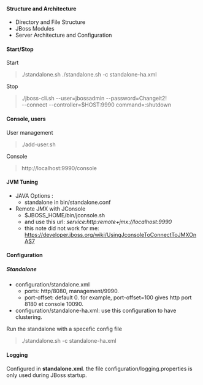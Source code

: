 
#### Structure and Architecture
- Directory and File Structure
- JBoss Modules
- Server Architecture and Configuration

#### Start/Stop
Start
 >./standalone.sh
 >./standalone.sh -c standalone-ha.xml 
	

Stop
 >./jboss-cli.sh --user=jbossadmin --password=Changeit2! \
                 --connect --controller=$HOST:9990  command=:shutdown

#### Console, users	
User management
 > ./add-user.sh

Console
 > http://localhost:9990/console

#### JVM Tuning 
- JAVA Options : 
  - standalone in bin/standalone.conf
- Remote JMX with JConsole
  - $JBOSS_HOME/bin/jconsole.sh 
  - and use this url: *service:http:remote+jmx://localhost:9990*
  - this note did not work for me: https://developer.jboss.org/wiki/UsingJconsoleToConnectToJMXOnAS7
     
#### Configuration
##### Standalone
- configuration/standalone.xml 
  - ports: http/8080, management/9990.
  - port-offset: default 0. for example, port-offset=100 gives http port 8180 et console 10090. 
- configuration/standalone-ha.xml: use this configuration to have clustering.
	
Run the standalone with a specefic config file
 >./standalone.sh -c standalone-ha.xml

####  Logging
Configured in **standalone.xml**. the file configuration/logging.properties is only used during JBoss startup. 


